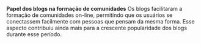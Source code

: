 **Papel dos blogs na formação de comunidades**
   Os blogs facilitaram a formação de comunidades on-line, permitindo que os usuários se conectassem facilmente com pessoas que pensam da mesma forma. Esse aspecto contribuiu ainda mais para a crescente popularidade dos blogs durante esse período.